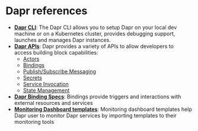 # Dapr references

- **[Dapr CLI](https://github.com/dapr/cli)**: The Dapr CLI allows you to setup Dapr on your local dev machine or on a Kubernetes cluster, provides debugging support, launches and manages Dapr instances.
- **[Dapr APIs](./api)**: Dapr provides a variety of APIs to allow developers to access building block capabilities:
  - [Actors](./api/actors_api.md)
  - [Bindings](./api/bindings_api.md)
  - [Publish/Subscribe Messaging](./api/pubsub_api.md)
  - [Secrets](./api/secrets_api.md)
  - [Service Invocation](./api/service_invocation_api.md)
  - [State Management](./api/state_api.md)
- **[Dapr Binding Specs](./specs/bindings)**: Bindings provide triggers and interactions with external resources and services
- **[Monitoring Dashboard templates](./monitoring/README.md)**: Monitoring dashboard templates help Dapr user to monitor Dapr services by importing templates to their monitoring tools
